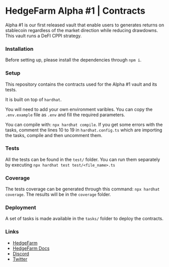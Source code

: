 # HedgeFarm Alpha #1 | Contracts

Alpha #1 is our first released vault that enable users to generates returns on stablecoin regardless of the market direction while reducing drawdowns.
This vault runs a DeFI CPPI strategy.

### Installation

Before setting up, please install the dependencies through `npm i`.

### Setup

This repository contains the contracts used for the Alpha #1 vault and its tests.

It is built on top of `hardhat`.

You will need to add your own environment varibles. You can copy the `.env.example` file as `.env` and fill the required parameters.

You can compile with: `npx hardhat compile`. If you get some errors with the tasks, comment the lines 10 to 19 in `hardhat.config.ts` which are importing the tasks, compile and then uncomment them.

### Tests

All the tests can be found in the `test/` folder. You can run them separately by executing `npx hardhat test test/<file_name>.ts`

### Coverage

The tests coverage can be generated through this command: `npx hardhat coverage`. The results will be in the `coverage` folder.

### Deployment

A set of tasks is made available in the `tasks/` folder to deploy the contracts.

### Links

- [HedgeFarm](https://hedgefarm.finance)
- [HedgeFarm Docs](https://docs.hedgefarm.finance)
- [Discord](https://discord.com/invite/b57NTqH7SG)
- [Twitter](https://twitter.com/hedge_farm)